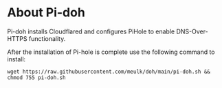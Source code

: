 # About Pi-doh 

Pi-doh installs Cloudflared and configures PiHole to enable DNS-Over-HTTPS functionality.

After the installation of Pi-hole is complete use the following command to install:

`wget https://raw.githubusercontent.com/meulk/doh/main/pi-doh.sh && chmod 755 pi-doh.sh`
